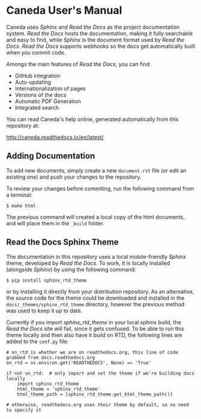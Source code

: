 Caneda User's Manual
====================

Caneda uses *Sphinx* and *Read the Docs* as the project documentation system. *Read the Docs* hosts the documentation, making it fully searchable and easy to find, while *Sphinx* is the document format used by *Read the Docs*. *Read the Docs* supports webhooks so the docs get automatically built when you commit code.

Amongs the main features of *Read the Docs*, you can find:
  * GitHub integration
  * Auto-updating
  * Internationalization of pages
  * Versions of the docs
  * Automatic PDF Generation
  * Integrated search

You can read Caneda's help online, generated automatically from this repository at:

http://caneda.readthedocs.io/en/latest/


Adding Documentation
--------------------
To add new documents, simply create a new ``document.rst`` file (or edit an existing one) and push your changes to the repository.

To review your changes before commiting, run the following command from a terminal:

``$ make html``

The previous command will created a local copy of the html documents, and will place them in the ``_build`` folder.


Read the Docs Sphinx Theme
--------------------------
The documentation in this repository uses a local mobile-friendly *Sphinx* theme, developed by *Read the Docs*. To work, it is locally installed (alongside *Sphinx*) by using the following command:

``$ pip install sphinx_rtd_theme``

or by installing it directly from your distribution repository. As an alternative, the source code for the theme could be downloaded and installed in the ``docs/_themes/sphinx_rtd_theme`` directory, however the previous method was used to keep it up to date.

Currently if you import *sphinx_rtd_theme* in your local sphinx build, the *Read the Docs* site will fail, since it gets confused. To be able to run this theme locally and then also have it build on RTD, the following lines are added to the  ``conf.py`` file:

    # on_rtd is whether we are on readthedocs.org, this line of code grabbed from docs.readthedocs.org
    on_rtd = os.environ.get('READTHEDOCS', None) == 'True'

    if not on_rtd:  # only import and set the theme if we're building docs locally
        import sphinx_rtd_theme
        html_theme = 'sphinx_rtd_theme'
        html_theme_path = [sphinx_rtd_theme.get_html_theme_path()]

    # otherwise, readthedocs.org uses their theme by default, so no need to specify it


